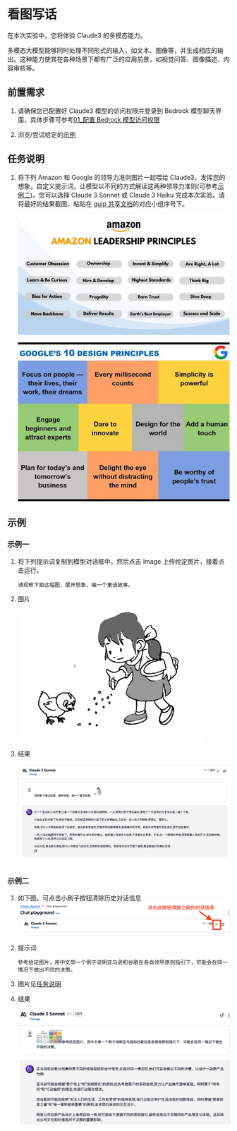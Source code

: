# 看图写话

在本次实验中，您将体验 Claude3 的多模态能力。

多模态大模型能够同时处理不同形式的输入，如文本、图像等，并生成相应的输出。这种能力使其在各种场景下都有广泛的应用前景，如视觉问答、图像描述、内容审核等。

## 前置需求

1. 请确保您已配置好 Claude3 模型的访问权限并登录到 Bedrock 模型聊天界面，具体步骤可参考[01\_配置 Bedrock 模型访问权限](../01_前置需求/01_配置Bedrock模型访问权限.md)

2. 浏览/尝试给定的[示例](#示例)

## 任务说明

1. 将下列 Amazon 和 Google 的领导力准则图片一起喂给 Claude3，发挥您的想象，自定义提示词，让模型以不同的方式解读这两种领导力准则(可参考[示例二](#示例二))。您可以选择 Claude 3 Sonnet 或 Claude 3 Haiku 完成本次实验。请将最好的结果截图，粘贴在 [quip 共享文档](https://quip-amazon.com/MxpqAMSyqRv6)的对应小组序号下。

   ![image](../../images/07_workshop_images/image_to_text_02.jpeg)

   ![image](../../images/07_workshop_images/image_to_text_01.jpeg)

## 示例

<!-- ### 示例一

选择 Claude 3 Sonnet 模型，将下列提示词复制到对话框中，然后点击 Image 上传给定图片，接着点击运行。您也可以根据自己的理解修改提示词。

![image](../../images/07_workshop_images/image_2_text_01.png)

提示词

```
1．当我高兴时看着她，她仿佛在对我说____________________________________
______________________________________________________________________。
2．当我生气时看着她，她仿佛在对我说____________________________________
______________________________________________________________________。
3．当我伤心时看着她，她仿佛在对我说____________________________________
______________________________________________________________________。
4．当我遇到困难挫折时，她用_________的眼神望着我，仿佛告诉我___________
______________________________________________________________________。
```

图片

![image](../../images/07_workshop_images/image_2_text_02.png)

结果

![image](../../images/07_workshop_images/image_2_text_03.png) -->

### 示例一

1. 将下列提示词复制到模型对话框中，然后点击 Image 上传给定图片，接着点击运行。

   ```
   请观察下面这幅图，展开想象，编一个童话故事。
   ```

2. 图片

   ![image](../../images/07_workshop_images/image_2_text_05.png)

3. 结果

   ![image](../../images/07_workshop_images/image_2_text_06.png)

### 示例二

1. 如下图，可点击小刷子按钮清除历史对话信息
   ![image](../../images/07_workshop_images/image_2_text_04.png)

2. 提示词

   ```
   参考给定图片，用中文举一个例子说明亚马逊和谷歌在各自领导原则指引下，可能会在同一情况下做出不同的决策。
   ```

3. 图片见[任务说明](#任务说明)

4. 结果

   ![image](../../images/07_workshop_images/image_to_text_04.png)
